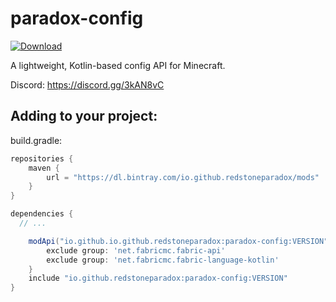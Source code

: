 # paradox-config

[ ![Download](https://api.bintray.com/packages/io.github.redstoneparadox/mods/paradox-config/images/download.svg?version=v0.3.3-alpha) ](https://bintray.com/io.github.redstoneparadox/mods/paradox-config/v0.3.3-alpha/link)

A lightweight, Kotlin-based config API for Minecraft.

Discord: https://discord.gg/3kAN8vC

## Adding to your project:

build.gradle:
```gradle
repositories {
	maven {
		url = "https://dl.bintray.com/io.github.redstoneparadox/mods"
	}
}

dependencies {
  // ...

	modApi("io.github.io.github.redstoneparadox:paradox-config:VERSION") {
		exclude group: 'net.fabricmc.fabric-api'
		exclude group: 'net.fabricmc.fabric-language-kotlin'
	}
	include "io.github.redstoneparadox:paradox-config:VERSION"
}
```
